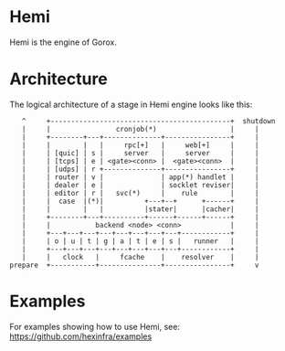Hemi
====

Hemi is the engine of Gorox.


Architecture
============

The logical architecture of a stage in Hemi engine looks like this:

```
   ^     +--------------------------------------------+  shutdown
   |     |                cronjob(*)                  |     |
   |     +--------+---+--------------+----------------+     |
   |     |        |   |     rpc[+]   |     web[+]     |     |
   |     | [quic] | s |     server   |     server     |     |
   |     | [tcps] | e | <gate><conn> |  <gate><conn>  |     |
   |     | [udps] | r +--------------+----------------+     |
   |     | router | v |              | app(*) handlet |     |
   |     | dealer | e |              | socklet reviser|     |
   |     | editor | r |   svc(*)     |    rule        |     |
   |     |  case  |(*)|          +---+--+      +------+     |
   |     |        |   |          |stater|      |cacher|     |
   |     +--------+---+----------+------+------+------+     |
   |     |           backend <node> <conn>            |     |
   |     +---+---+---+---+---+---+---+---+------------+     |
   |     | o | u | t | g | a | t | e | s |   runner   |     |
   |     +---+---+---+---+---+---+---+---+------------+     |
   |     |   clock   |     fcache    |    resolver    |     |
prepare  +-----------+---------------+----------------+     v

```

Examples
========

For examples showing how to use Hemi, see: https://github.com/hexinfra/examples
